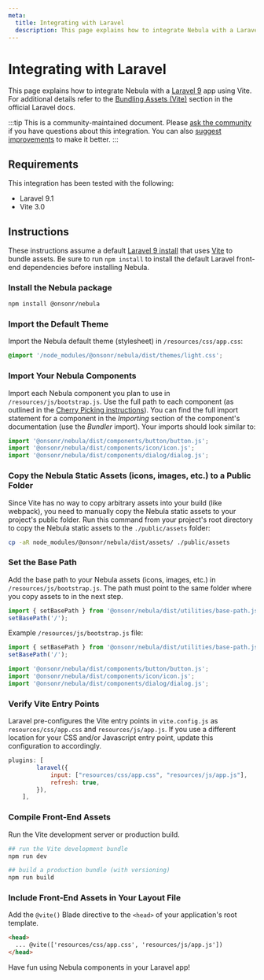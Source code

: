 ```yaml
---
meta:
  title: Integrating with Laravel
  description: This page explains how to integrate Nebula with a Laravel app.
---
```


# Integrating with Laravel

This page explains how to integrate Nebula with a [Laravel 9](https://laravel.com) app using Vite. For additional details refer to the [Bundling Assets (Vite)](https://laravel.com/docs/9.x/vite) section in the official Laravel docs.

:::tip
This is a community-maintained document. Please [ask the community](/resources/community) if you have questions about this integration. You can also [suggest improvements](https://github.com/onsonr/nebula/blob/next/docs/tutorials/integrating-with-laravel.md) to make it better.
:::

## Requirements

This integration has been tested with the following:

- Laravel 9.1
- Vite 3.0

## Instructions

These instructions assume a default [Laravel 9 install](https://laravel.com/docs/9.x/installation) that uses [Vite](https://vitejs.dev/) to bundle assets.
Be sure to run `npm install` to install the default Laravel front-end dependencies before installing Nebula.

### Install the Nebula package

```bash
npm install @onsonr/nebula
```

### Import the Default Theme

Import the Nebula default theme (stylesheet) in `/resources/css/app.css`:

```css
@import '/node_modules/@onsonr/nebula/dist/themes/light.css';
```

### Import Your Nebula Components

Import each Nebula component you plan to use in `/resources/js/bootstrap.js`. Use the full path to each component (as outlined in the [Cherry Picking instructions](https://nebulaui.org/getting-started/installation#cherry-picking)). You can find the full import statement for a component in the _Importing_ section of the component's documentation (use the _Bundler_ import). Your imports should look similar to:

```js
import '@onsonr/nebula/dist/components/button/button.js';
import '@onsonr/nebula/dist/components/icon/icon.js';
import '@onsonr/nebula/dist/components/dialog/dialog.js';
```

### Copy the Nebula Static Assets (icons, images, etc.) to a Public Folder

Since Vite has no way to copy arbitrary assets into your build (like webpack), you need to manually copy the Nebula static assets to your project's public folder. Run this command from your project's root directory to copy the Nebula static assets to the `./public/assets` folder:

```sh
cp -aR node_modules/@onsonr/nebula/dist/assets/ ./public/assets
```

### Set the Base Path

Add the base path to your Nebula assets (icons, images, etc.) in `/resources/js/bootstrap.js`. The path must point to the same folder where you copy assets to in the next step.

```js
import { setBasePath } from '@onsonr/nebula/dist/utilities/base-path.js';
setBasePath('/');
```

Example `/resources/js/bootstrap.js` file:

```js
import { setBasePath } from '@onsonr/nebula/dist/utilities/base-path.js';
setBasePath('/');

import '@onsonr/nebula/dist/components/button/button.js';
import '@onsonr/nebula/dist/components/icon/icon.js';
import '@onsonr/nebula/dist/components/dialog/dialog.js';
```

### Verify Vite Entry Points

Laravel pre-configures the Vite entry points in `vite.config.js` as `resources/css/app.css` and `resources/js/app.js`. If you use a different location for your CSS and/or Javascript entry point, update this configuration to accordingly.

```js
plugins: [
        laravel({
            input: ["resources/css/app.css", "resources/js/app.js"],
            refresh: true,
        }),
    ],
```

### Compile Front-End Assets

Run the Vite development server or production build.

```bash
## run the Vite development bundle
npm run dev

## build a production bundle (with versioning)
npm run build
```

### Include Front-End Assets in Your Layout File

Add the `@vite()` Blade directive to the `<head>` of your application's root template.

```html
<head>
  ... @vite(['resources/css/app.css', 'resources/js/app.js'])
</head>
```

Have fun using Nebula components in your Laravel app!
